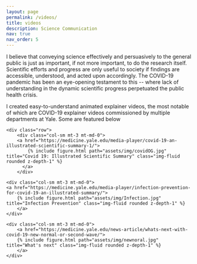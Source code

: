 ```yaml
---
layout: page
permalink: /videos/
title: videos
description: Science Communication
nav: true
nav_order: 5
---
```


I believe that conveying science effectively and persuasively to the general public is just as important, if not more important, to do the research itself. Scientific efforts and progress are only useful to society if findings are accessible, understood, and acted upon accordingly. The COVID-19 pandemic has been an eye-opening testament to this -- where lack of understanding in the dynamic scientific progress perpetuated the public health crisis.  

I created easy-to-understand animated explainer videos, the most notable of which are COVID-19 explainer videos commissioned by multiple departments at Yale. Some are featured below



    <div class="row">
        <div class="col-sm mt-3 mt-md-0">
        <a href="https://medicine.yale.edu/media-player/covid-19-an-illustrated-scientific-summary-1/">
            {% include figure.html path="assets/img/covidOG.jpg" title="Covid 19: Illustrated Scientific Summary" class="img-fluid rounded z-depth-1" %}
          </a>
        </div>

    <div class="col-sm mt-3 mt-md-0">
    <a href="https://medicine.yale.edu/media-player/infection-prevention-for-covid-19-an-illustrated-summary/">
        {% include figure.html path="assets/img/Infection.jpg" title="Infection Prevention" class="img-fluid rounded z-depth-1" %}
        </a>
    </div>

    <div class="col-sm mt-3 mt-md-0">
        <a href="https://medicine.yale.edu/news-article/whats-next-with-covid-19-new-normal-or-second-wave/">
        {% include figure.html path="assets/img/newnoral.jpg" title="What's next" class="img-fluid rounded z-depth-1" %}
        </a>
    </div>
</div>
<div class="caption">
